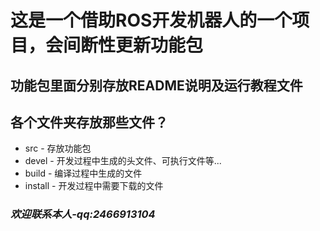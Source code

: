 # 这是一个借助ROS开发机器人的一个项目，会间断性更新功能包

## 功能包里面分别存放README说明及运行教程文件

## 各个文件夹存放那些文件？
* src - 存放功能包
* devel - 开发过程中生成的头文件、可执行文件等...
* build - 编译过程中生成的文件
* install - 开发过程中需要下载的文件

### *欢迎联系本人-qq:2466913104*
